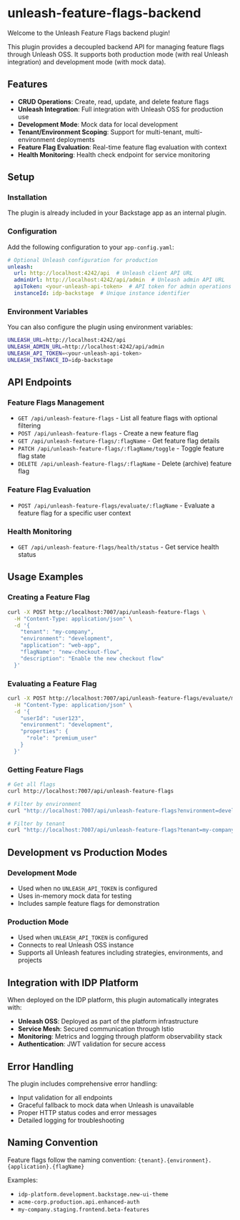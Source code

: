 # unleash-feature-flags-backend

Welcome to the Unleash Feature Flags backend plugin!

This plugin provides a decoupled backend API for managing feature flags through Unleash OSS. It supports both production mode (with real Unleash integration) and development mode (with mock data).

## Features

- **CRUD Operations**: Create, read, update, and delete feature flags
- **Unleash Integration**: Full integration with Unleash OSS for production use
- **Development Mode**: Mock data for local development
- **Tenant/Environment Scoping**: Support for multi-tenant, multi-environment deployments
- **Feature Flag Evaluation**: Real-time feature flag evaluation with context
- **Health Monitoring**: Health check endpoint for service monitoring

## Setup

### Installation

The plugin is already included in your Backstage app as an internal plugin.

### Configuration

Add the following configuration to your `app-config.yaml`:

```yaml
# Optional Unleash configuration for production
unleash:
  url: http://localhost:4242/api  # Unleash client API URL
  adminUrl: http://localhost:4242/api/admin  # Unleash admin API URL
  apiToken: <your-unleash-api-token>  # API token for admin operations
  instanceId: idp-backstage  # Unique instance identifier
```

### Environment Variables

You can also configure the plugin using environment variables:

```bash
UNLEASH_URL=http://localhost:4242/api
UNLEASH_ADMIN_URL=http://localhost:4242/api/admin
UNLEASH_API_TOKEN=<your-unleash-api-token>
UNLEASH_INSTANCE_ID=idp-backstage
```

## API Endpoints

### Feature Flags Management

- `GET /api/unleash-feature-flags` - List all feature flags with optional filtering
- `POST /api/unleash-feature-flags` - Create a new feature flag
- `GET /api/unleash-feature-flags/:flagName` - Get feature flag details
- `PATCH /api/unleash-feature-flags/:flagName/toggle` - Toggle feature flag state
- `DELETE /api/unleash-feature-flags/:flagName` - Delete (archive) feature flag

### Feature Flag Evaluation

- `POST /api/unleash-feature-flags/evaluate/:flagName` - Evaluate a feature flag for a specific user context

### Health Monitoring

- `GET /api/unleash-feature-flags/health/status` - Get service health status

## Usage Examples

### Creating a Feature Flag

```bash
curl -X POST http://localhost:7007/api/unleash-feature-flags \
  -H "Content-Type: application/json" \
  -d '{
    "tenant": "my-company",
    "environment": "development",
    "application": "web-app", 
    "flagName": "new-checkout-flow",
    "description": "Enable the new checkout flow"
  }'
```

### Evaluating a Feature Flag

```bash
curl -X POST http://localhost:7007/api/unleash-feature-flags/evaluate/my-company.development.web-app.new-checkout-flow \
  -H "Content-Type: application/json" \
  -d '{
    "userId": "user123",
    "environment": "development",
    "properties": {
      "role": "premium_user"
    }
  }'
```

### Getting Feature Flags

```bash
# Get all flags
curl http://localhost:7007/api/unleash-feature-flags

# Filter by environment
curl "http://localhost:7007/api/unleash-feature-flags?environment=development"

# Filter by tenant
curl "http://localhost:7007/api/unleash-feature-flags?tenant=my-company"
```

## Development vs Production Modes

### Development Mode
- Used when no `UNLEASH_API_TOKEN` is configured
- Uses in-memory mock data for testing
- Includes sample feature flags for demonstration

### Production Mode  
- Used when `UNLEASH_API_TOKEN` is configured
- Connects to real Unleash OSS instance
- Supports all Unleash features including strategies, environments, and projects

## Integration with IDP Platform

When deployed on the IDP platform, this plugin automatically integrates with:

- **Unleash OSS**: Deployed as part of the platform infrastructure
- **Service Mesh**: Secured communication through Istio
- **Monitoring**: Metrics and logging through platform observability stack
- **Authentication**: JWT validation for secure access

## Error Handling

The plugin includes comprehensive error handling:

- Input validation for all endpoints
- Graceful fallback to mock data when Unleash is unavailable
- Proper HTTP status codes and error messages
- Detailed logging for troubleshooting

## Naming Convention

Feature flags follow the naming convention:
`{tenant}.{environment}.{application}.{flagName}`

Examples:
- `idp-platform.development.backstage.new-ui-theme`
- `acme-corp.production.api.enhanced-auth`
- `my-company.staging.frontend.beta-features`